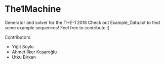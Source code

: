 # The1Machine
Generator and solver for the THE-1 2018
Check out Example_Data.txt to find some example sequences! 
Feel free to contribute :)

Contributors:
* Yiğit Soylu
* Ahmet İlker Koşaroğlu
* Utku Birkan
